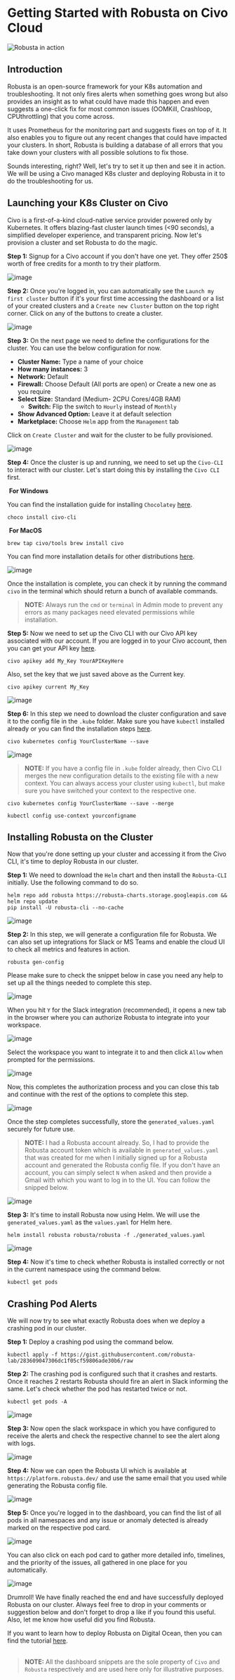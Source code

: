 # Getting Started with Robusta on Civo Cloud

![Robusta in action](R.gif)

## Introduction

Robusta is an open-source framework for your K8s automation and troubleshooting. It not only fires alerts when something goes wrong but also provides an insight as to what could have made this happen and even suggests a one-click fix for most common issues (OOMKill, Crashloop, CPUthrottling) that you come across.

It uses Prometheus for the monitoring part and suggests fixes on top of it. It also enables you to figure out any recent changes that could have impacted your clusters. In short, Robusta is building a database of all errors that you take down your clusters with all possible solutions to fix those.

Sounds interesting, right? Well, let's try to set it up then and see it in action. We will be using a Civo managed K8s cluster and deploying Robusta in it to do the troubleshooting for us.

## Launching your K8s Cluster on Civo

Civo is a first-of-a-kind cloud-native service provider powered only by Kubernetes. It offers blazing-fast cluster launch times (<90 seconds), a simplified developer experience, and transparent pricing. Now let's provision a cluster and set Robusta to do the magic.

**Step 1:** Signup for a Civo account if you don't have one yet. They offer 250$ worth of free credits for a month to try their platform.

![image](CivoSignup.png)

**Step 2:** Once you're logged in, you can automatically see the `Launch my first cluster` button if it's your first time accessing the dashboard or a list of your created clusters and a `Create new Cluster` button on the top right corner. Click on any of the buttons to create a cluster.

![image](CivoDash.png)

**Step 3:** On the next page we need to define the configurations for the cluster. You can use the below configuration for now.

- **Cluster Name:** Type a name of your choice 
- **How many instances:** 3 
- **Network:** Default 
- **Firewall:** Choose Default (All ports are open) or Create a new one as you require
- **Select Size:** Standard (Medium- 2CPU Cores/4GB RAM)   
    - **Switch:** Flip the switch to `Hourly` instead of `Monthly` 
- **Show Advanced Option:** Leave it at default selection 
- **Marketplace:** Choose `Helm` app from the `Management` tab

Click on `Create Cluster` and wait for the cluster to be fully provisioned.

![image](CivoConfig.png)

**Step 4:** Once the cluster is up and running, we need to set up the `Civo-CLI` to interact with our cluster. Let's start doing this by installing the `Civo CLI` first.

 **For Windows**

You can find the installation guide for installing `Chocolatey` [here](https://chocolatey.org/install).

```
choco install civo-cli 
```

 **For MacOS**

```
brew tap civo/tools brew install civo
```
You can find more installation details for other distributions [here](https://github.com/civo/cli#set-up).

![image](CivoCLI.png)

Once the installation is complete, you can check it by running the command `civo` in the terminal which should return a bunch of available commands.

> **NOTE:** Always run the `cmd` or `terminal` in Admin mode to prevent any errors as many packages need elevated permissions while installation.

**Step 5:** Now we need to set up the Civo CLI with our Civo API key associated with our account. If you are logged in to your Civo account, then you can get your API key [here](https://www.civo.com/api#authentication).

```
civo apikey add My_Key YourAPIKeyHere
```

Also, set the key that we just saved above as the Current key.

```
civo apikey current My_Key
```

![image](CivoAPI.png)

**Step 6:** In this step we need to download the cluster configuration and save it to the config file in the `.kube` folder. Make sure you have `kubectl` installed already or you can find the installation steps [here](https://kubernetes.io/docs/tasks/tools/).

```
civo kubernetes config YourClusterName --save
```

![image](ClusterConfig.png)

> **NOTE:** If you have a config file in `.kube` folder already, then Civo CLI merges the new configuration details to the existing file with a new context. You can always access your cluster using `kubectl`, but make sure you have switched your context to the respective one.

```
civo kubernetes config YourClusterName --save --merge
```

```
kubectl config use-context yourconfigname
```

## Installing Robusta on the Cluster

Now that you're done setting up your cluster and accessing it from the Civo CLI, it's time to deploy Robusta in our cluster.

**Step 1:** We need to download the `Helm` chart and then install the `Robusta-CLI` initially. Use the following command to do so.

```
helm repo add robusta https://robusta-charts.storage.googleapis.com && helm repo update
pip install -U robusta-cli --no-cache
```

![image](RobustaCLI.png)

**Step 2:** In this step, we will generate a configuration file for Robusta. We can also set up integrations for Slack or MS Teams and enable the cloud UI to check all metrics and features in action.

```
robusta gen-config
```

Please make sure to check the snippet below in case you need any help to set up all the things needed to complete this step.

![image](RobustaConfig.png)

When you hit `Y` for the Slack integration (recommended), it opens a new tab in the browser where you can authorize Robusta to integrate into your workspace.

![image](AddSlack.png)

Select the workspace you want to integrate it to and then click `Allow` when prompted for the permissions.

![image](AllowSlack.png)

Now, this completes the authorization process and you can close this tab and continue with the rest of the options to complete this step.

![image](SlackDone.png)

Once the step completes successfully, store the `generated_values.yaml` securely for future use.

> **NOTE:** I had a Robusta account already. So, I had to provide the Robusta account token which is available in `generated_values.yaml` that was created for me when I initially signed up for a Robusta account and generated the Robusta config file. If you don't have an account, you can simply select `N` when asked and then provide a Gmail with which you want to log in to the UI. You can follow the snipped below.

![image](RobustaSetup.png)

**Step 3:** It's time to install Robusta now using Helm. We will use the `generated_values.yaml` as the `values.yaml` for Helm here.

```
helm install robusta robusta/robusta -f ./generated_values.yaml
```

![image](RobustaInstall.png)

**Step 4:** Now it's time to check whether Robusta is installed correctly or not in the current namespace using the command below.

```
kubectl get pods
```

## Crashing Pod Alerts

We will now try to see what exactly Robusta does when we deploy a crashing pod in our cluster.

**Step 1:** Deploy a crashing pod using the command below.

```
kubectl apply -f https://gist.githubusercontent.com/robusta-lab/283609047306dc1f05cf59806ade30b6/raw
```

**Step 2:** The crashing pod is configured such that it crashes and restarts. Once it reaches 2 restarts Robusta should fire an alert in Slack informing the same. Let's check whether the pod has restarted twice or not.

```
kubectl get pods -A
```

![image](CrashPod.png)

**Step 3:** Now open the slack workspace in which you have configured to receive the alerts and check the respective channel to see the alert along with logs.

![image](SlackCrashPod.png)

**Step 4:** Now we can open the Robusta UI which is available at `https://platform.robusta.dev/` and use the same email that you used while generating the Robusta config file.

![image](RobustaLogin.png)

**Step 5:** Once you're logged in to the dashboard, you can find the list of all pods in all namespaces and any issue or anomaly detected is already marked on the respective pod card.

![image](RobustaUI.png)

You can also click on each pod card to gather more detailed info, timelines, and the priority of the issues, all gathered in one place for you automatically.

![image](UIDesc.png)

Drumroll! We have finally reached the end and have successfully deployed Robusta on our cluster. Always feel free to drop in your comments or suggestion below and don't forget to drop a like if you found this useful. Also, let me know how useful did you find Robusta.

If you want to learn how to deploy Robusta on Digital Ocean, then you can find the tutorial [here](https://dev.to/heyrutam/getting-started-with-robusta-on-digital-ocean-3g41).<br/><br/>

> **NOTE:** All the dashboard snippets are the sole property of `Civo` and `Robusta` respectively and are used here only for illustrative purposes.